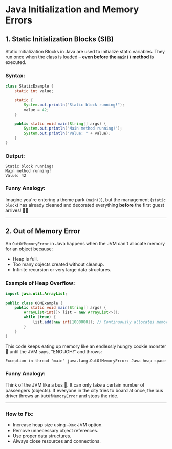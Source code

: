 
# Java Initialization and Memory Errors

## 1. Static Initialization Blocks (SIB)

Static Initialization Blocks in Java are used to initialize static variables. They run once when the class is loaded – **even before the `main()` method** is executed.

### Syntax:
```java
class StaticExample {
    static int value;

    static {
        System.out.println("Static block running!");
        value = 42;
    }

    public static void main(String[] args) {
        System.out.println("Main method running!");
        System.out.println("Value: " + value);
    }
}
```
### Output:
```
Static block running!
Main method running!
Value: 42
```

### Funny Analogy:
Imagine you're entering a theme park (`main()`), but the management (`static block`) has already cleaned and decorated everything **before** the first guest arrives! 🎢✨

---

## 2. Out of Memory Error

An `OutOfMemoryError` in Java happens when the JVM can't allocate memory for an object because:
- Heap is full.
- Too many objects created without cleanup.
- Infinite recursion or very large data structures.

### Example of Heap Overflow:
```java
import java.util.ArrayList;

public class OOMExample {
    public static void main(String[] args) {
        ArrayList<int[]> list = new ArrayList<>();
        while (true) {
            list.add(new int[1000000]); // Continuously allocates memory
        }
    }
}
```
This code keeps eating up memory like an endlessly hungry cookie monster 🍪 until the JVM says, "ENOUGH!" and throws:
```
Exception in thread "main" java.lang.OutOfMemoryError: Java heap space
```

### Funny Analogy:
Think of the JVM like a bus 🚌. It can only take a certain number of passengers (objects). If everyone in the city tries to board at once, the bus driver throws an `OutOfMemoryError` and stops the ride.

---

### How to Fix:
- Increase heap size using `-Xmx` JVM option.
- Remove unnecessary object references.
- Use proper data structures.
- Always close resources and connections.


